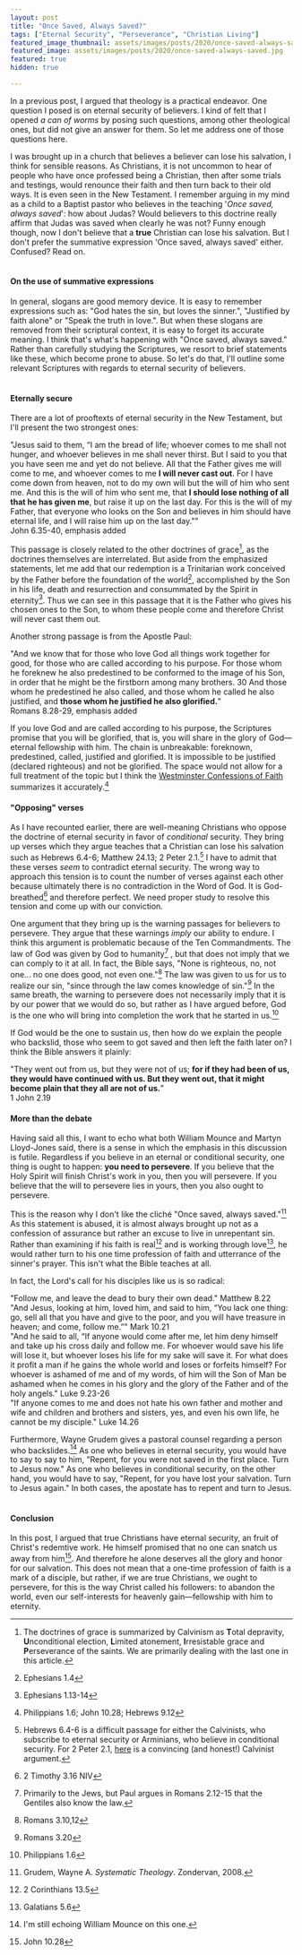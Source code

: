 ```yaml
---
layout: post
title: "Once Saved, Always Saved?"
tags: ["Eternal Security", "Perseverance", "Christian Living"]
featured_image_thumbnail: assets/images/posts/2020/once-saved-always-saved.jpg
featured_image: assets/images/posts/2020/once-saved-always-saved.jpg
featured: true
hidden: true

---
```




In a previous post, I argued that theology is a practical endeavor. One question I posed is on eternal security of believers. I kind of felt that I opened *a can of worms* by posing such questions, among other theological ones, but did not give an answer for them. So let me address one of those questions here.

I was brought up in a church that believes a believer can lose his salvation, I think for sensible reasons.  As Christians, it is not uncommon to hear of people who have once professed being a Christian, then after some trials and testings, would renounce their faith and then turn back to their old ways. It is even seen in the New Testament. I remember arguing in my mind as a child to a Baptist pastor who believes in the teaching '*Once saved, always saved*': how about Judas? Would believers to this doctrine really affirm that Judas was saved when clearly he was not? Funny enough though, now I don't believe that a **true** Christian can lose his salvation. But I don't prefer the summative expression 'Once saved, always saved' either. Confused? Read on.<br><br>

#### On the use of summative expressions

In general, slogans are good memory device. It is easy to remember expressions such as: "God hates the sin, but loves the sinner.", "Justified by faith alone" or "Speak the truth in love.". But when these slogans are removed from their scriptural context, it is easy to forget its accurate meaning. I think that's what's happening with "Once saved, always saved." Rather than carefully studying the Scriptures, we resort to brief statements like these, which become prone to abuse. So let's do that, I'll outline some relevant Scriptures with regards to eternal security of believers.<br><br>



#### Eternally secure

There are a lot of prooftexts of eternal security in the New Testament, but I'll present the two strongest ones:

"Jesus said to them, “I am the bread of life; whoever comes to me shall not hunger, and whoever believes in me shall never thirst. But I said to you that you have seen me and yet do not believe. All that the Father gives me will come to me, and whoever comes to me **I will never cast out**. For I have come down from heaven, not to do my own will but the will of him who sent me. And this is the will of him who sent me, that **I should lose nothing of all that he has given me**, but raise it up on the last day. For this is the will of my Father, that everyone who looks on the Son and believes in him should have eternal life, and I will raise him up on the last day.""<br>John 6.35-40, emphasis added

This passage is closely related to the other doctrines of grace[^1], as the doctrines themselves are interrelated. But aside from the emphasized statements, let me add that our redemption is a Trinitarian work conceived by the Father before the foundation of the world[^2], accomplished by the Son in his life, death and resurrection and consummated by the Spirit in eternity[^3]. Thus we can see in this passage that it is the Father who gives his chosen ones to the Son, to whom these people come and therefore Christ will never cast them out.

Another strong passage is from the Apostle Paul:

"And we know that for those who love God all things work together for good, for those who are called according to his purpose. For those whom he foreknew he also predestined to be conformed to the image of his Son, in order that he might be the firstborn among many brothers. 30 And those whom he predestined he also called, and those whom he called he also justified, and **those whom he justified he also glorified.**"<br>Romans 8.28-29, emphasis added

If you love God and are called according to his purpose, the Scriptures promise that you will be glorified, that is, you will share in the glory of God—eternal fellowship with him.  The chain is unbreakable: foreknown, predestined, called, justified and glorified. It is impossible to be justified (declared righteous) and not be glorified. The space would not allow for a full treatment of the topic but I think the [Westminster Confessions of Faith](http://crowncovenantchurch.org/confessions/WestminsterCOF.aspx?QuestionID=17&pageid=0&confession=true&q=Chapter%2017%20-%20Of%20The%20Perseverance%20of%20the%20Saints.) summarizes it accurately.[^4]



#### "Opposing" verses

As I have recounted earlier, there are well-meaning Christians who oppose the doctrine of eternal security in favor of *conditional* security. They bring up verses which they argue teaches that a Christian can lose his salvation such as Hebrews 6.4-6; Matthew 24.13; 2 Peter 2.1.[^6] I have to admit that these verses *seem* to contradict eternal security. The wrong way to approach this tension is to count the number of verses against each other because ultimately there is no contradiction in the Word of God. It is God-breathed[^5] and therefore perfect. We need proper study to resolve this tension and come up with our conviction.

One argument that they bring up is the warning passages for believers to persevere. They argue that these warnings *imply* our ability to endure. I think this argument is problematic because of the Ten Commandments. The law of God was given by God to humanity[^7] , but that does not imply that we can comply to it at all. In fact, the Bible says, "None is righteous, no, not one... no one does good, not even one."[^8] The law was given to us for us to realize our sin, "since through the law comes knowledge of sin."[^9] In the same breath, the warning to persevere does not necessarily imply that it is by our power that we would do so, but rather as I have argued before, God is the one who will bring into completion the work that he started in us.[^10]

If God would be the one to sustain us, then how do we explain the people who backslid, those who seem to got saved and then left the faith later on? I think the Bible answers it plainly:

"They went out from us, but they were not of us; **for if they had been of us, they would have continued with us. But they went out, that it might become plain that they all are not of us.**"<br>1 John 2.19



#### More than the debate

Having said all this, I want to echo what both William Mounce and Martyn Lloyd-Jones said, there is a sense in which the emphasis in this discussion is futile. Regardless if you believe in an eternal or conditional security, one thing is ought to happen: **you need to persevere**. If you believe that the Holy Spirit will finish Christ's work in you, then you will persevere. If you believe that the will to persevere lies in yours, then you also ought to persevere.

This is the reason why I don't like the cliché "Once saved, always saved."[^11] As this statement is abused, it is almost always brought up not as a confession of assurance but rather an excuse to live in unrepentant sin. Rather than examining if his faith is real[^12] and is working through love[^13], he would rather turn to his one time profession of faith and utterrance of the sinner's prayer. This isn't what the Bible teaches at all.

In fact, the Lord's call for his disciples like us is so radical: 

"Follow me, and leave the dead to bury their own dead." Matthew 8.22<br>"And Jesus, looking at him, loved him, and said to him, “You lack one thing: go, sell all that you have and give to the poor, and you will have treasure in heaven; and come, follow me.”" Mark 10.21<br>"And he said to all, “If anyone would come after me, let him deny himself and take up his cross daily and follow me. For whoever would save his life will lose it, but whoever loses his life for my sake will save it. For what does it profit a man if he gains the whole world and loses or forfeits himself? For whoever is ashamed of me and of my words, of him will the Son of Man be ashamed when he comes in his glory and the glory of the Father and of the holy angels." Luke 9.23-26<br>"If anyone comes to me and does not hate his own father and mother and wife and children and brothers and sisters, yes, and even his own life, he cannot be my disciple." Luke 14.26<br>

Furthermore, Wayne Grudem gives a pastoral counsel regarding a person who backslides.[^14] As one who believes in eternal security, you would have to say to say to him, "Repent, for you were not saved in the first place. Turn to Jesus now." As one who believes in conditional security, on the other hand, you would have to say, "Repent, for you have lost your salvation. Turn to Jesus again." In both cases, the apostate has to repent and turn to Jesus.<br><br>



#### Conclusion

In this post, I argued that true Christians have eternal security, an fruit of Christ's redemtive work. He himself promised that no one can snatch us away from him[^15]. And therefore he alone deserves all the glory and honor for our salvation. This does not mean that a one-time profession of faith is a mark of a disciple, but rather, if we are true Christians, we ought to persevere, for this is the way Christ called his followers: to abandon the world, even our self-interests for heavenly gain—fellowship with him to eternity.

[^1]: The doctrines of grace is summarized by Calvinism as **T**otal depravity, **U**nconditional election, **L**imited atonement, **I**rresistable grace and **P**erseverance of the saints. We are primarily dealing with the last one in this article.
[^2]: Ephesians 1.4
[^3]: Ephesians 1.13-14
[^4]: Philippians 1.6; John 10.28; Hebrews 9.12
[^5]: 2 Timothy 3.16 NIV
[^6]: Hebrews 6.4-6 is a difficult passage for either the Calvinists, who subscribe to eternal security or Arminians, who believe in conditional security. For 2 Peter 2.1, [here](https://www.monergism.com/thethreshold/sdg/problematictexts.html) is a convincing (and honest!) Calvinist argument.
[^7]: Primarily to the Jews, but Paul argues in Romans 2.12-15 that the Gentiles also know the law.
[^8]: Romans 3.10,12
[^9]: Romans 3.20
[^10]: Philippians 1.6
[^11]: Grudem, Wayne A. *Systematic Theology*. Zondervan, 2008.
[^12]: 2 Corinthians 13.5
[^13]: Galatians 5.6
[^14]: I'm still echoing William Mounce on this one.
[^15]: John 10.28

